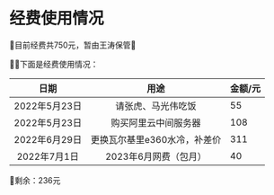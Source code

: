 # 经费使用情况

💎目前经费共750元，暂由王涛保管💎


👻👻下面是经费使用情况：

|   日期             | 用途                        |     金额/元    |
| :----------------: | :------------------------: |:---------------|
|   2022年5月23日    | 请张虎、马光伟吃饭            |     55         |
|   2022年5月23日    | 购买阿里云中间服务器          |     108        |
|   2022年6月29日    | 更换瓦尔基里e360水冷，补差价  |     311        |
|   2022年7月1日    | 2023年6月网费（包月）          |     40         |
 

🔑剩余：236元